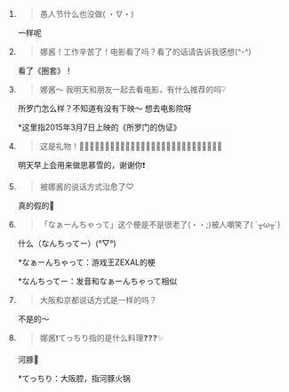 1. > 愚人节什么也没做( ・∇・)

   一样呢

2. > 娜酱！工作辛苦了！电影看了吗？看了的话请告诉我感想(^-^)

   看了《圈套》！

3. > 娜酱〜 我明天和朋友一起去看电影，有什么推荐的吗❔

   所罗门怎么样？不知道有没有下映～ 想去电影院呀

   *这里指2015年3月7日上映的《所罗门的伪证》

4. > 这是礼物！🍓🍓🍓🍓🍓🍓🍓🍓🍓🍓🍓🍓🍓🍓🍓🍓🍓🍓🍓🍓🍓🍓🍓🍓🍓🍓🍓🍓

   明天早上会用来做思慕雪的，谢谢你❗

5. > 被娜酱的说话方式治愈了♡

   真的假的💓

6. > 「なぁーんちゃって」这个梗是不是很老了(・・;)被人嘲笑了( ´╥ω╥`)

   什么（なんちってー）(°▽°)

   *なぁーんちゃって：游戏王ZEXAL的梗

   *なんちってー：发音和なぁーんちゃって相似

7. > 大阪和京都说话方式是一样的吗？

   不是的～

8. > 娜酱❗てっちり指的是什么料理❓❓❓✨

   河豚🐡
   
   *てっちり：大阪腔，指河豚火锅